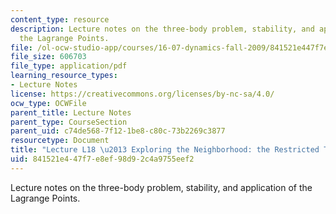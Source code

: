 ```yaml
---
content_type: resource
description: Lecture notes on the three-body problem, stability, and application of
  the Lagrange Points.
file: /ol-ocw-studio-app/courses/16-07-dynamics-fall-2009/841521e447f7e8ef98d92c4a9755eef2_MIT16_07F09_Lec18.pdf
file_size: 606703
file_type: application/pdf
learning_resource_types:
- Lecture Notes
license: https://creativecommons.org/licenses/by-nc-sa/4.0/
ocw_type: OCWFile
parent_title: Lecture Notes
parent_type: CourseSection
parent_uid: c74de568-7f12-1be8-c80c-73b2269c3877
resourcetype: Document
title: "Lecture L18 \u2013 Exploring the Neighborhood: the Restricted Three-Body Problem"
uid: 841521e4-47f7-e8ef-98d9-2c4a9755eef2
---
```

Lecture notes on the three-body problem, stability, and application of the Lagrange Points.